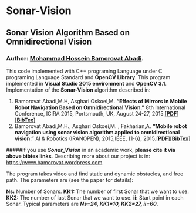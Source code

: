 # Sonar-Vision
## Sonar Vision Algorithm Based on Omnidirectional Vision
### Author: [Mohammad Hossein Bamorovat Abadi](https://bamorovat.wordpress.com/).


This code implemented with C++ programing Language under C programing Language Standard and **OpenCV Library**.
This program implemented in **Visual Studio 2015 environment** and **OpenCV 3.1**.
Implementation of the **Sonar-Vision** algorithm described in:

1. Bamorovat Abadi,M.H, Asghari Oskoei,M. **“Effects of Mirrors in Mobile Robot Navigation Based on Omnidirectional Vision.”** 8th International Conference, ICIRA 2015, Portsmouth, UK, August 24-27, 2015.[[**PDF**]](https://bamorovat.files.wordpress.com/2016/12/intelligentroboticsandapplications.pdf)[[**BibTex**]](https://bamorovat.wordpress.com/bibtex1)
2. Bamorovat Abadi,M.H., Asghari Oskoei,M. , Fakharian,A. **“Mobile robot navigation using sonar vision algorithm applied to omnidirectional vision.”** AI & Robotics (IRANOPEN), 2015,IEEE, {1-6}, 2015.[[**PDF**]](https://bamorovat.files.wordpress.com/2016/12/the-7th-robocup-iranopen-international-symposium-and-the-5th-joint-conference-of-ai-robotics.pdf)[[**BibTex**]](https://bamorovat.wordpress.com/bibtex2)

#####If you use ***Sonar_Vision*** in an academic work, **please cite it via above bibtex links**.
Describing more about our project is in: https://www.bamorovat.wordpress.com

The program takes video and find static and dynamic obstacles, and free path. The parameters are (see the paper for details):

**Ns:** Number of Sonars. **KK1:** The number of first Sonar that we want to use. **KK2:** The number of last Sonar that we want to use. **ii:** Start point in each Sonar. Typical parameters are ***Ns=24, KK1=10, KK2=27, ii=60***.
